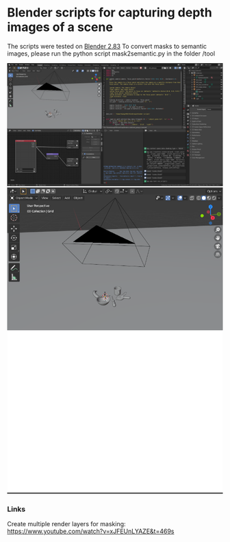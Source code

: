 # Blender scripts for capturing depth images of a scene

The scripts were tested on [Blender 2.83](https://download.blender.org/release/Blender2.83/)
To convert masks to semantic images, please run the python script mask2semantic.py in the folder /tool

<img src="doc/blender.png" width="800" />

<img src="doc/scene.png" width="800" />

<img src="/doc/depth.png" width="800" />

### Links
Create multiple render layers for masking:
https://www.youtube.com/watch?v=xJFEUnLYAZE&t=469s



